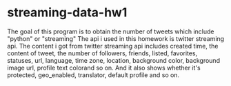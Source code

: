# streaming-data-hw1

The goal of this program is to obtain the number of tweets which include "python" or "streaming"
The api i used in this homework is twitter streaming api.
The content i got from twitter streaming api includes created time, the content of tweet, the number of followers, friends, listed, favorites, statuses, url, language, time zone, location, background color, background image url, profile text colorand so on.
And it also shows whether it's protected, geo_enabled, translator, default profile and so on.
